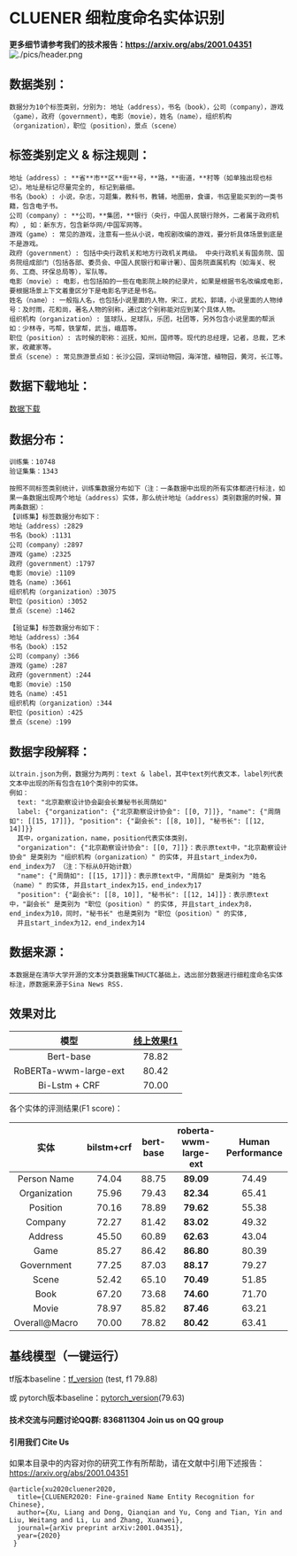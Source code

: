   # CLUENER 细粒度命名实体识别 
  
  **更多细节请参考我们的技术报告：https://arxiv.org/abs/2001.04351**
  ![./pics/header.png](https://github.com/CLUEbenchmark/CLUENER2020/blob/master/cluener.png)

  ## 数据类别：
    数据分为10个标签类别，分别为: 地址（address），书名（book），公司（company），游戏（game），政府（government），电影（movie），姓名（name），组织机构（organization），职位（position），景点（scene）

  ## 标签类别定义 & 标注规则：
    地址（address）: **省**市**区**街**号，**路，**街道，**村等（如单独出现也标记）。地址是标记尽量完全的, 标记到最细。
    书名（book）: 小说，杂志，习题集，教科书，教辅，地图册，食谱，书店里能买到的一类书籍，包含电子书。
    公司（company）: **公司，**集团，**银行（央行，中国人民银行除外，二者属于政府机构）, 如：新东方，包含新华网/中国军网等。
    游戏（game）: 常见的游戏，注意有一些从小说，电视剧改编的游戏，要分析具体场景到底是不是游戏。
    政府（government）: 包括中央行政机关和地方行政机关两级。 中央行政机关有国务院、国务院组成部门（包括各部、委员会、中国人民银行和审计署）、国务院直属机构（如海关、税务、工商、环保总局等），军队等。
    电影（movie）: 电影，也包括拍的一些在电影院上映的纪录片，如果是根据书名改编成电影，要根据场景上下文着重区分下是电影名字还是书名。
    姓名（name）: 一般指人名，也包括小说里面的人物，宋江，武松，郭靖，小说里面的人物绰号：及时雨，花和尚，著名人物的别称，通过这个别称能对应到某个具体人物。
    组织机构（organization）: 篮球队，足球队，乐团，社团等，另外包含小说里面的帮派如：少林寺，丐帮，铁掌帮，武当，峨眉等。
    职位（position）: 古时候的职称：巡抚，知州，国师等。现代的总经理，记者，总裁，艺术家，收藏家等。
    景点（scene）: 常见旅游景点如：长沙公园，深圳动物园，海洋馆，植物园，黄河，长江等。
  
  ## 数据下载地址：
  <a href='http://www.cluebenchmark.com/introduce.html'>数据下载</a>
    
  ## 数据分布：
    训练集：10748
    验证集集：1343

    按照不同标签类别统计，训练集数据分布如下（注：一条数据中出现的所有实体都进行标注，如果一条数据出现两个地址（address）实体，那么统计地址（address）类别数据的时候，算两条数据）：
    【训练集】标签数据分布如下：
    地址（address）:2829
    书名（book）:1131
    公司（company）:2897
    游戏（game）:2325
    政府（government）:1797
    电影（movie）:1109
    姓名（name）:3661
    组织机构（organization）:3075
    职位（position）:3052
    景点（scene）:1462

    【验证集】标签数据分布如下：
    地址（address）:364
    书名（book）:152
    公司（company）:366
    游戏（game）:287
    政府（government）:244
    电影（movie）:150
    姓名（name）:451
    组织机构（organization）:344
    职位（position）:425
    景点（scene）:199


  ## 数据字段解释：
    以train.json为例，数据分为两列：text & label，其中text列代表文本，label列代表文本中出现的所有包含在10个类别中的实体。
    例如：
      text: "北京勘察设计协会副会长兼秘书长周荫如"
      label: {"organization": {"北京勘察设计协会": [[0, 7]]}, "name": {"周荫如": [[15, 17]]}, "position": {"副会长": [[8, 10]], "秘书长": [[12, 14]]}}
      其中，organization，name，position代表实体类别，
      "organization": {"北京勘察设计协会": [[0, 7]]}：表示原text中，"北京勘察设计协会" 是类别为 "组织机构（organization）" 的实体, 并且start_index为0，end_index为7 （注：下标从0开始计数）
      "name": {"周荫如": [[15, 17]]}：表示原text中，"周荫如" 是类别为 "姓名（name）" 的实体, 并且start_index为15，end_index为17
      "position": {"副会长": [[8, 10]], "秘书长": [[12, 14]]}：表示原text中，"副会长" 是类别为 "职位（position）" 的实体, 并且start_index为8，end_index为10，同时，"秘书长" 也是类别为 "职位（position）" 的实体,
      并且start_index为12，end_index为14

## 数据来源：
    本数据是在清华大学开源的文本分类数据集THUCTC基础上，选出部分数据进行细粒度命名实体标注，原数据来源于Sina News RSS.

## 效果对比

  | 模型     | <a href='https://www.cluebenchmarks.com/ner.html'>线上效果f1</a> |
|:-------------:|:-----:|
| Bert-base   |  78.82  |
| RoBERTa-wwm-large-ext | 80.42 |
| Bi-Lstm + CRF | 70.00 |

各个实体的评测结果(F1 score)：

| 实体     | bilstm+crf | bert-base | roberta-wwm-large-ext | Human Performance |
|:-------------:|:-----:|:-----:|:-----:|:-----:|
| Person Name   | 74.04 | 88.75 | **89.09** | 74.49 |
| Organization  | 75.96 | 79.43 | **82.34** | 65.41 |
| Position      | 70.16 | 78.89 | **79.62** | 55.38 |
| Company       | 72.27 | 81.42 | **83.02** | 49.32 |
| Address       | 45.50 | 60.89 | **62.63** | 43.04 |
| Game          | 85.27 | 86.42 | **86.80** | 80.39 |
| Government    | 77.25 | 87.03 | **88.17** | 79.27 |
| Scene         | 52.42 | 65.10 | **70.49** | 51.85 |
| Book          | 67.20 | 73.68 | **74.60** | 71.70 |
| Movie         | 78.97 | 85.82 | **87.46** | 63.21 |
| Overall@Macro |   70.00 | 78.82  | **80.42** | 63.41  |

## 基线模型（一键运行）

  tf版本baseline：<a href='https://github.com/CLUEbenchmark/CLUENER2020/tree/master/tf_version'>tf_version</a>
  (test, f1 79.88) 
  
  或 pytorch版本baseline：<a href='https://github.com/CLUEbenchmark/CLUENER2020/tree/master/pytorch_version'>pytorch_version</a>(79.63) 
  

#### 技术交流与问题讨论QQ群: 836811304 Join us on QQ group


#### 引用我们 Cite Us

如果本目录中的内容对你的研究工作有所帮助，请在文献中引用下述报告：https://arxiv.org/abs/2001.04351
```
@article{xu2020cluener2020,
  title={CLUENER2020: Fine-grained Name Entity Recognition for Chinese},
  author={Xu, Liang and Dong, Qianqian and Yu, Cong and Tian, Yin and Liu, Weitang and Li, Lu and Zhang, Xuanwei},
  journal={arXiv preprint arXiv:2001.04351},
  year={2020}
 }
```
